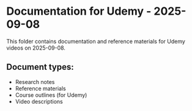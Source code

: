 # Documentation for Udemy - 2025-09-08

This folder contains documentation and reference materials for Udemy videos on 2025-09-08.

## Document types:
- Research notes
- Reference materials
- Course outlines (for Udemy)
- Video descriptions
